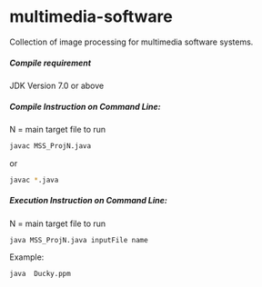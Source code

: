 # multimedia-software

Collection of image processing for multimedia software systems.

##### Compile requirement
JDK Version 7.0 or above

##### Compile Instruction on Command Line:

N = main target file to run
```sh
javac MSS_ProjN.java
```
or 
```sh
javac *.java
```

##### Execution Instruction on Command Line:
N = main target file to run
```sh
java MSS_ProjN.java inputFile name
```
Example:
```sh
java  Ducky.ppm
```
